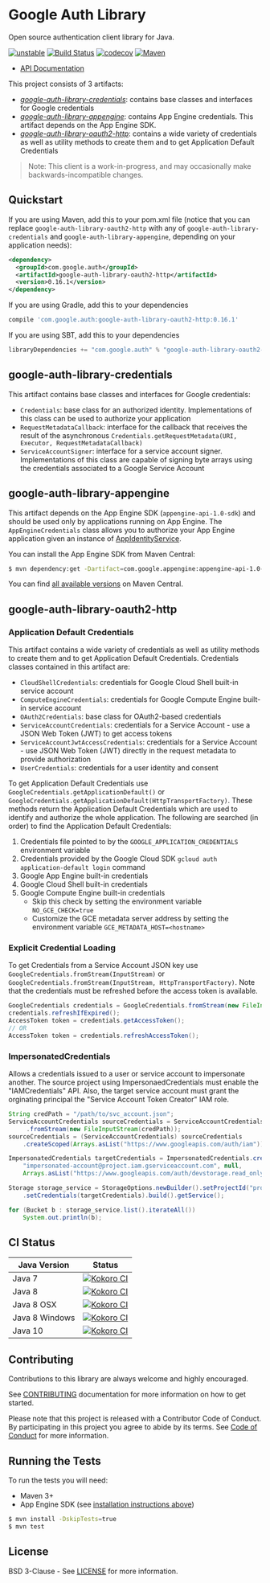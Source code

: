 # Google Auth Library


Open source authentication client library for Java.

[![unstable](http://badges.github.io/stability-badges/dist/unstable.svg)](http://github.com/badges/stability-badges)
[![Build Status](https://travis-ci.org/google/google-auth-library-java.svg?branch=master)](https://travis-ci.org/google/google-auth-library-java.svg)
[![codecov](https://codecov.io/gh/googleapis/google-auth-library-java/branch/master/graph/badge.svg)](https://codecov.io/gh/googleapis/google-auth-library-java)
[![Maven](https://img.shields.io/maven-central/v/com.google.auth/google-auth-library-credentials.svg)](https://img.shields.io/maven-central/v/com.google.auth/google-auth-library-credentials.svg)

-  [API Documentation](https://google.github.io/google-auth-library-java/releases/latest/apidocs)

This project consists of 3 artifacts:

-  [*google-auth-library-credentials*](#google-auth-library-credentials): contains base classes and
interfaces for Google credentials
-  [*google-auth-library-appengine*](#google-auth-library-appengine): contains App Engine
credentials. This artifact depends on the App Engine SDK.
-  [*google-auth-library-oauth2-http*](#google-auth-library-oauth2-http): contains a wide variety of
credentials as well as utility methods to create them and to get Application Default Credentials

> Note: This client is a work-in-progress, and may occasionally
> make backwards-incompatible changes.

## Quickstart

If you are using Maven, add this to your pom.xml file (notice that you can replace
`google-auth-library-oauth2-http` with any of `google-auth-library-credentials` and
`google-auth-library-appengine`, depending on your application needs):

[//]: # ({x-version-update-start:google-auth-library-oauth2-http:released})

```xml
<dependency>
  <groupId>com.google.auth</groupId>
  <artifactId>google-auth-library-oauth2-http</artifactId>
  <version>0.16.1</version>
</dependency>
```
[//]: # ({x-version-update-end})


If you are using Gradle, add this to your dependencies

[//]: # ({x-version-update-start:google-auth-library-oauth2-http:released})
```Groovy
compile 'com.google.auth:google-auth-library-oauth2-http:0.16.1'
```
[//]: # ({x-version-update-end})

If you are using SBT, add this to your dependencies

[//]: # ({x-version-update-start:google-auth-library-oauth2-http:released})
```Scala
libraryDependencies += "com.google.auth" % "google-auth-library-oauth2-http" % "0.16.1"
```
[//]: # ({x-version-update-end})

## google-auth-library-credentials

This artifact contains base classes and interfaces for Google credentials:
- `Credentials`: base class for an authorized identity. Implementations of this class can be used to
authorize your application
- `RequestMetadataCallback`: interface for the callback that receives the result of the asynchronous
`Credentials.getRequestMetadata(URI, Executor, RequestMetadataCallback)`
- `ServiceAccountSigner`: interface for a service account signer. Implementations of this class are
capable of signing byte arrays using the credentials associated to a Google Service Account

## google-auth-library-appengine

This artifact depends on the App Engine SDK (`appengine-api-1.0-sdk`) and should be used only by
applications running on App Engine. The `AppEngineCredentials` class allows you to authorize your App
Engine application given an instance of [AppIdentityService](https://cloud.google.com/appengine/docs/java/javadoc/com/google/appengine/api/appidentity/AppIdentityService).

You can install the App Engine SDK from Maven Central:

```bash
$ mvn dependency:get -Dartifact=com.google.appengine:appengine-api-1.0-sdk:1.9.71
```

You can find [all available versions][appengine-sdk-versions] on Maven Central.

## google-auth-library-oauth2-http

### Application Default Credentials

This artifact contains a wide variety of credentials as well as utility methods to create them and
to get Application Default Credentials.
Credentials classes contained in this artifact are:
- `CloudShellCredentials`: credentials for Google Cloud Shell built-in service account
- `ComputeEngineCredentials`: credentials for Google Compute Engine built-in service account
- `OAuth2Credentials`: base class for OAuth2-based credentials
- `ServiceAccountCredentials`: credentials for a Service Account - use a JSON Web Token (JWT) to get
access tokens
- `ServiceAccountJwtAccessCredentials`: credentials for a Service Account - use JSON Web Token (JWT)
directly in the request metadata to provide authorization
- `UserCredentials`: credentials for a user identity and consent

To get Application Default Credentials use `GoogleCredentials.getApplicationDefault()` or
`GoogleCredentials.getApplicationDefault(HttpTransportFactory)`. These methods return the
Application Default Credentials which are used to identify and authorize the whole application. The
following are searched (in order) to find the Application Default Credentials:

1. Credentials file pointed to by the `GOOGLE_APPLICATION_CREDENTIALS` environment variable
2. Credentials provided by the Google Cloud SDK `gcloud auth application-default login` command
3. Google App Engine built-in credentials
4. Google Cloud Shell built-in credentials
5. Google Compute Engine built-in credentials
   - Skip this check by setting the environment variable `NO_GCE_CHECK=true`
   - Customize the GCE metadata server address by setting the environment variable `GCE_METADATA_HOST=<hostname>`

### Explicit Credential Loading

To get Credentials from a Service Account JSON key use `GoogleCredentials.fromStream(InputStream)`
or `GoogleCredentials.fromStream(InputStream, HttpTransportFactory)`. Note that the credentials must
be refreshed before the access token is available.

```java
GoogleCredentials credentials = GoogleCredentials.fromStream(new FileInputStream("/path/to/credentials.json"));
credentials.refreshIfExpired();
AccessToken token = credentials.getAccessToken();
// OR
AccessToken token = credentials.refreshAccessToken();
```

### ImpersonatedCredentials

Allows a credentials issued to a user or service account to
impersonate another.  The source project using ImpersonaedCredentials must enable the
"IAMCredentials" API.  Also, the target service account must grant the orginating principal
the "Service Account Token Creator" IAM role.

```java
String credPath = "/path/to/svc_account.json";
ServiceAccountCredentials sourceCredentials = ServiceAccountCredentials
     .fromStream(new FileInputStream(credPath));
sourceCredentials = (ServiceAccountCredentials) sourceCredentials
    .createScoped(Arrays.asList("https://www.googleapis.com/auth/iam"));

ImpersonatedCredentials targetCredentials = ImpersonatedCredentials.create(sourceCredentials,
    "impersonated-account@project.iam.gserviceaccount.com", null,
    Arrays.asList("https://www.googleapis.com/auth/devstorage.read_only"), 300);

Storage storage_service = StorageOptions.newBuilder().setProjectId("project-id")
    .setCredentials(targetCredentials).build().getService();

for (Bucket b : storage_service.list().iterateAll())
    System.out.println(b); 
```

## CI Status

Java Version | Status
------------ | ------
Java 7 | [![Kokoro CI](http://storage.googleapis.com/cloud-devrel-public/java/badges/google-auth-library-java/java7.svg)](http://storage.googleapis.com/cloud-devrel-public/java/badges/google-auth-library-java/java7.html)
Java 8 | [![Kokoro CI](http://storage.googleapis.com/cloud-devrel-public/java/badges/google-auth-library-java/java8.svg)](http://storage.googleapis.com/cloud-devrel-public/java/badges/google-auth-library-java/java8.html)
Java 8 OSX | [![Kokoro CI](http://storage.googleapis.com/cloud-devrel-public/java/badges/google-auth-library-java/java8-osx.svg)](http://storage.googleapis.com/cloud-devrel-public/java/badges/google-auth-library-java/java8-osx.html)
Java 8 Windows | [![Kokoro CI](http://storage.googleapis.com/cloud-devrel-public/java/badges/google-auth-library-java/java8-win.svg)](http://storage.googleapis.com/cloud-devrel-public/java/badges/google-auth-library-java/java8-win.html)
Java 10 | [![Kokoro CI](http://storage.googleapis.com/cloud-devrel-public/java/badges/google-auth-library-java/java10.svg)](http://storage.googleapis.com/cloud-devrel-public/java/badges/google-auth-library-java/java10.html)

## Contributing

Contributions to this library are always welcome and highly encouraged.

See [CONTRIBUTING](CONTRIBUTING.md) documentation for more information on how to get started.

Please note that this project is released with a Contributor Code of Conduct. By participating in
this project you agree to abide by its terms. See [Code of Conduct](CODE_OF_CONDUCT.md) for more
information.

## Running the Tests

To run the tests you will need:

* Maven 3+
* App Engine SDK (see [installation instructions above][appengine-sdk-install])

```bash
$ mvn install -DskipTests=true
$ mvn test
```

## License

BSD 3-Clause - See [LICENSE](LICENSE) for more information.

[appengine-sdk-versions]: https://search.maven.org/search?q=g:com.google.appengine%20AND%20a:appengine-api-1.0-sdk&core=gav
[appengine-sdk-install]: https://github.com/googleapis/google-auth-library-java/blob/master/README.md#google-auth-library-appengine
